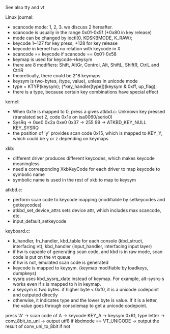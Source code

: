 See also tty and vt

Linux journal:

* scancode mode: 1, 2, 3.  we discuss 2 hereafter.
* scancode is usually in the range 0x01-0x5f (+0x80 in key release)
* mode can be changed by ioctl(0, KDSKBMODE, K_RAW);
* keycode 1~127 for key press, +128 for key release
* keycode in kernel has no relation with keycode in X
* scancode == keycode if scancode == 0x01-0x58
* keymap is used for keycode->keysym
* there are 8 modifiers: Shift, AltGr, Control, Alt, ShiftL, ShiftR, CtrlL and CtrlR
* theoretically, there could be 2^8 keymaps
* keysym is two-bytes, (type, value), unless in unicode mode
* type = KTYP(keysym); (*key_handler[type])(keysym & 0xff, up_flag);
* there is a type, because certain key combinations have special effect

kernel:
* When 0x1e is mapped to 0, press a gives
  atkbd.c: Unknown key pressed (translated set 2, code 0x1e on isa0060/serio0)
* SysRq -> 0xe0 0x2a 0xe0 0x37 -> 255 99 -> ATKBD_KEY_NULL KEY_SYSRQ
* the position of 'y' provides scan code 0x15, which is mapped to KEY_Y, which could be y or z depending on keymaps

xkb:
* different driver produces different keycodes, which makes keycode meaningless
* need a corresponding XkbKeyCode for each driver to map keycode to symbolic name
* symbolic name is used in the rest of xkb to map to keysym


atkbd.c:
* perform scan code to keycode mapping (modifiable by setkeycodes and getkeycodes)
* atkbd_set_device_attrs sets device attr, which includes max scancode, etc.
* input_default_setkeycode

keyboard.c:
* k_handler, fn_handler, kbd_table for each console (kbd_struct, interfacing vt), kbd_handler (input_handler, interfacing input layer)
* if hw is capable of generating scan code, and kbd is in raw mode, scan code is put on the vt queue
* if hw is not, emulated scan code is generated
* keycode is mapped to keysym. (keymap modifiable by loadkeys, dumpkeys)
* sysrq uses kbd_sysrq_xlate instead of keymap.  For example, alt-sysrq-s works even if s is mapped to h in keymap.
* a keysym is two bytes.  if higher byte < 0xf0, it is a unicode codepoint and outputed directly
* otherwise, it indicates type and the lower byte is value.  If it is a letter, the value goes through consolemap to get a unicode codepoint.

press 'A' -> scan code of A -> keycode KEY_A -> keysym 0x61, type letter
-> conv_8bit_to_uni -> output utf8 if kbdmode == VT_UNICODE
                    -> output the result of conv_uni_to_8bit if not
